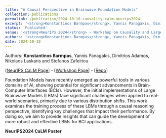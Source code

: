 ```yaml
---
title: "A Causal Perspective in Brainwave Foundation Models"
collection: publications
permalink: /publication/2024-10-10-causality-calm-neurips2024
excerpt: '<strong>Konstantinos Barmpas</strong>, Yannis Panagakis, Dimitrios Adamos, Nikolaos Laskaris and Stefanos Zafeiriou - [[Paper](https://openreview.net/pdf?id=IGSDECEKt8)] [[Poster](https://www.barmpas.com/publication/2024-10-10-causality-calm-neurips2024)] '
status: 'Published'
venue: '<strong>NeurIPS 2024</strong> - Workshop on Causality and Large Models (CaLM)' 
authors: '<strong>Konstantinos Barmpas</strong>, Yannis Panagakis, Dimitrios Adamos, Nikolaos Laskaris and Stefanos Zafeiriou'
date: 2024-10-10
---
```


Authors: <strong>Konstantinos Barmpas</strong>, Yannis Panagakis, Dimitrios Adamos, Nikolaos Laskaris and Stefanos Zafeiriou

[[NeurIPS CaLM Page](https://neurips.cc/virtual/2024/workshop/84710)] - [[Workshop Page](https://calm-workshop-2024.github.io)] - [[Repo]()]

Foundation Models have recently emerged as powerful tools in various domains of AI, showing potential for significant advancements in Brain-Computer Interfaces (BCIs). However, the initial implementations of Large Brainwave Models (LBMs) face significant challenges when applied to real-world scenarios, primarily due to various distribution shifts. This work examines the training process of these LBMs through a causal reasoning perspective, identifying key challenges that impact their performance. By doing so, we aim to provide insights that can guide the development of more robust and effective LBMs for BCI applications.

**NeurIPS2024 CaLM Poster**


